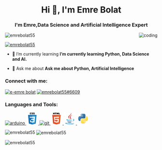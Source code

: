<h1 align="center">Hi 👋, I'm Emre Bolat</h1>
<h3 align="center">I'm Emre,Data Science and Artificial Intelligence Expert</h3> 
<img align="right" alt="coding" widh="400" src = https://cdn.dribbble.com/users/1162077/screenshots/3848914/programmer.gif>
<p align="left"> <img src="https://komarev.com/ghpvc/?username=emrebolat55&label=Profile%20views&color=0e75b6&style=flat" alt="emrebolat55" /> </p>

<p align="left"> <a href="https://github.com/ryo-ma/github-profile-trophy"><img src="https://github-profile-trophy.vercel.app/?username=emrebolat55" alt="emrebolat55" /></a> </p>

- 🌱 I’m currently learning **I’m currently learning Python, Data Science and AI.**

- 💬 Ask me about **Ask me about Python, Artificial Intelligence**

<h3 align="left">Connect with me:</h3>
<p align="left">
<a href="https://linkedin.com/in/e-emre bolat" target="blank"><img align="center" src="https://raw.githubusercontent.com/rahuldkjain/github-profile-readme-generator/master/src/images/icons/Social/linked-in-alt.svg" alt="e-emre bolat" height="30" width="40" /></a>
<a href="https://discord.gg/emrebolat55#6609" target="blank"><img align="center" src="https://raw.githubusercontent.com/rahuldkjain/github-profile-readme-generator/master/src/images/icons/Social/discord.svg" alt="emrebolat55#6609" height="30" width="40" /></a>
</p>

<h3 align="left">Languages and Tools:</h3>
<p align="left"> <a href="https://www.arduino.cc/" target="_blank" rel="noreferrer"> <img src="https://cdn.worldvectorlogo.com/logos/arduino-1.svg" alt="arduino" width="40" height="40"/> </a> <a href="https://www.w3schools.com/css/" target="_blank" rel="noreferrer"> <img src="https://raw.githubusercontent.com/devicons/devicon/master/icons/css3/css3-original-wordmark.svg" alt="css3" width="40" height="40"/> </a> <a href="https://git-scm.com/" target="_blank" rel="noreferrer"> <img src="https://www.vectorlogo.zone/logos/git-scm/git-scm-icon.svg" alt="git" width="40" height="40"/> </a> <a href="https://www.w3.org/html/" target="_blank" rel="noreferrer"> <img src="https://raw.githubusercontent.com/devicons/devicon/master/icons/html5/html5-original-wordmark.svg" alt="html5" width="40" height="40"/> </a> <a href="https://www.java.com" target="_blank" rel="noreferrer"> <img src="https://raw.githubusercontent.com/devicons/devicon/master/icons/java/java-original.svg" alt="java" width="40" height="40"/> </a> <a href="https://www.python.org" target="_blank" rel="noreferrer"> <img src="https://raw.githubusercontent.com/devicons/devicon/master/icons/python/python-original.svg" alt="python" width="40" height="40"/> </a> </p>

<p><img align="left" src="https://github-readme-stats.vercel.app/api/top-langs?username=emrebolat55&show_icons=true&locale=en&layout=compact" alt="emrebolat55" /></p>

<p>&nbsp;<img align="center" src="https://github-readme-stats.vercel.app/api?username=emrebolat55&show_icons=true&locale=en" alt="emrebolat55" /></p>

<p><img align="center" src="https://github-readme-streak-stats.herokuapp.com/?user=emrebolat55&" alt="emrebolat55" /></p>
